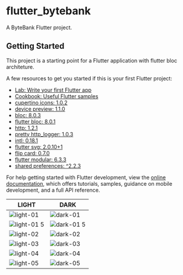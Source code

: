 # flutter_bytebank

A ByteBank Flutter project.

## Getting Started

This project is a starting point for a Flutter application with flutter bloc architeture.

A few resources to get you started if this is your first Flutter project:

- [Lab: Write your first Flutter app](https://docs.flutter.dev/get-started/codelab)
- [Cookbook: Useful Flutter samples](https://docs.flutter.dev/cookbook)
- [cupertino icons: 1.0.2](https://pub.dev/packages/cupertino_icons)
- [device preview: 1.1.0]()
- [bloc: 8.0.3](https://pub.dev/packages/device_preview)
- [flutter bloc: 8.0.1](https://pub.dev/packages/flutter_bloc)
- [http: 1.2.1](https://pub.dev/packages/http)
- [pretty http_logger: 1.0.3](https://pub.dev/packages/pretty_http_logger)
- [intl: 0.18.1](https://pub.dev/packages/intl)
- [flutter svg: 2.0.10+1](https://pub.dev/packages/flutter_svg)
- [flip card: 0.7.0](https://pub.dev/packages/flip_card)
- [flutter modular: 6.3.3](https://pub.dev/packages/flutter_modular)
- [shared preferences: ^2.2.3](https://pub.dev/packages/shared_preferences)

For help getting started with Flutter development, view the
[online documentation](https://docs.flutter.dev/), which offers tutorials,
samples, guidance on mobile development, and a full API reference.

| LIGHT  | DARK |
| ------------- | ------------- |
| ![light-01](https://github.com/mborges18/flutter_bytebank/assets/6293951/c3b2dab1-e707-42d1-b5a1-4a4ec237f298)   | ![dark-01](https://github.com/mborges18/flutter_bytebank/assets/6293951/db230792-b858-48f2-b47b-6709434c96dd) |
| ![light-01 5](https://github.com/mborges18/flutter_bytebank/assets/6293951/17b2c9a8-88fb-4ae2-b3d0-8211be3c5f32) | ![dark-01 5](https://github.com/mborges18/flutter_bytebank/assets/6293951/ca6bf3e3-ff96-476b-9906-a2c9028ba2e8) |
| ![light-02](https://github.com/mborges18/flutter_bytebank/assets/6293951/4b503f29-14d4-4f59-befb-c4d5e850bca1)   | ![dark-02](https://github.com/mborges18/flutter_bytebank/assets/6293951/53dad721-88f0-4855-b258-4c60658d53c0) |
| ![light-03](https://github.com/mborges18/flutter_bytebank/assets/6293951/88390987-8861-4b29-a339-7aced3445cd2)   | ![dark-03](https://github.com/mborges18/flutter_bytebank/assets/6293951/2dea1cb4-06eb-4d4b-98ab-2d92d5ea77a3) |
| ![light-04](https://github.com/mborges18/flutter_bytebank/assets/6293951/414cd9bb-665a-4553-8199-864acc3668b4)   | ![dark-04](https://github.com/mborges18/flutter_bytebank/assets/6293951/f93a80b0-2d31-4154-ad6d-e2d55f6efefb) |
| ![light-05](https://github.com/mborges18/flutter_bytebank/assets/6293951/e9400c75-ab40-49a0-9c14-4f5a3d8b3b8f)   | ![dark-05](https://github.com/mborges18/flutter_bytebank/assets/6293951/3f6fc7ee-4d28-4c8e-916b-dff3cab8cdc3) |
